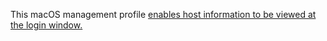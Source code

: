 This macOS management profile [enables host information to be viewed at the login window.](https://support.apple.com/HT202266) 